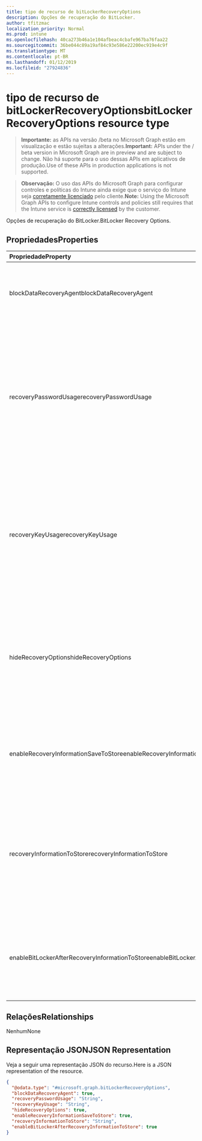 ```yaml
---
title: tipo de recurso de bitLockerRecoveryOptions
description: Opções de recuperação do BitLocker.
author: tfitzmac
localization_priority: Normal
ms.prod: intune
ms.openlocfilehash: 40ca273b46a1e104afbeac4cbafe967ba76faa22
ms.sourcegitcommit: 36be044c89a19af84c93e586e22200ec919e4c9f
ms.translationtype: MT
ms.contentlocale: pt-BR
ms.lasthandoff: 01/12/2019
ms.locfileid: "27924836"
---
```

# <a name="bitlockerrecoveryoptions-resource-type"></a><span data-ttu-id="c1ffd-103">tipo de recurso de bitLockerRecoveryOptions</span><span class="sxs-lookup"><span data-stu-id="c1ffd-103">bitLockerRecoveryOptions resource type</span></span>

> <span data-ttu-id="c1ffd-104">**Importante:** as APIs na versão /beta no Microsoft Graph estão em visualização e estão sujeitas a alterações.</span><span class="sxs-lookup"><span data-stu-id="c1ffd-104">**Important:** APIs under the / beta version in Microsoft Graph are in preview and are subject to change.</span></span> <span data-ttu-id="c1ffd-105">Não há suporte para o uso dessas APIs em aplicativos de produção.</span><span class="sxs-lookup"><span data-stu-id="c1ffd-105">Use of these APIs in production applications is not supported.</span></span>

> <span data-ttu-id="c1ffd-106">**Observação:** O uso das APIs do Microsoft Graph para configurar controles e políticas do Intune ainda exige que o serviço do Intune seja [corretamente licenciado](https://go.microsoft.com/fwlink/?linkid=839381) pelo cliente.</span><span class="sxs-lookup"><span data-stu-id="c1ffd-106">**Note:** Using the Microsoft Graph APIs to configure Intune controls and policies still requires that the Intune service is [correctly licensed](https://go.microsoft.com/fwlink/?linkid=839381) by the customer.</span></span>

<span data-ttu-id="c1ffd-107">Opções de recuperação do BitLocker.</span><span class="sxs-lookup"><span data-stu-id="c1ffd-107">BitLocker Recovery Options.</span></span>
## <a name="properties"></a><span data-ttu-id="c1ffd-108">Propriedades</span><span class="sxs-lookup"><span data-stu-id="c1ffd-108">Properties</span></span>
|<span data-ttu-id="c1ffd-109">Propriedade</span><span class="sxs-lookup"><span data-stu-id="c1ffd-109">Property</span></span>|<span data-ttu-id="c1ffd-110">Tipo</span><span class="sxs-lookup"><span data-stu-id="c1ffd-110">Type</span></span>|<span data-ttu-id="c1ffd-111">Descrição</span><span class="sxs-lookup"><span data-stu-id="c1ffd-111">Description</span></span>|
|:---|:---|:---|
|<span data-ttu-id="c1ffd-112">blockDataRecoveryAgent</span><span class="sxs-lookup"><span data-stu-id="c1ffd-112">blockDataRecoveryAgent</span></span>|<span data-ttu-id="c1ffd-113">Booliano</span><span class="sxs-lookup"><span data-stu-id="c1ffd-113">Boolean</span></span>|<span data-ttu-id="c1ffd-114">Indica se o bloqueio de agente de recuperação de dados baseada em certificado.</span><span class="sxs-lookup"><span data-stu-id="c1ffd-114">Indicates whether to block certificate-based data recovery agent.</span></span>|
|<span data-ttu-id="c1ffd-115">recoveryPasswordUsage</span><span class="sxs-lookup"><span data-stu-id="c1ffd-115">recoveryPasswordUsage</span></span>|[<span data-ttu-id="c1ffd-116">configurationUsage</span><span class="sxs-lookup"><span data-stu-id="c1ffd-116">configurationUsage</span></span>](../resources/intune-deviceconfig-configurationusage.md)|<span data-ttu-id="c1ffd-117">Indica se os usuários são permitidos ou necessárias para gerar uma senha de recuperação de 48 dígitos para fixo ou disco do sistema.</span><span class="sxs-lookup"><span data-stu-id="c1ffd-117">Indicates whether users are allowed or required to generate a 48-digit recovery password for fixed or system disk.</span></span> <span data-ttu-id="c1ffd-118">Os valores possíveis são: `blocked`, `required`, `allowed`.</span><span class="sxs-lookup"><span data-stu-id="c1ffd-118">Possible values are: `blocked`, `required`, `allowed`.</span></span>|
|<span data-ttu-id="c1ffd-119">recoveryKeyUsage</span><span class="sxs-lookup"><span data-stu-id="c1ffd-119">recoveryKeyUsage</span></span>|[<span data-ttu-id="c1ffd-120">configurationUsage</span><span class="sxs-lookup"><span data-stu-id="c1ffd-120">configurationUsage</span></span>](../resources/intune-deviceconfig-configurationusage.md)|<span data-ttu-id="c1ffd-121">Indica se os usuários são permitidos ou necessárias para gerar uma chave de recuperação de 256 bits para fixo ou disco do sistema.</span><span class="sxs-lookup"><span data-stu-id="c1ffd-121">Indicates whether users are allowed or required to generate a 256-bit recovery key for fixed or system disk.</span></span> <span data-ttu-id="c1ffd-122">Os valores possíveis são: `blocked`, `required`, `allowed`.</span><span class="sxs-lookup"><span data-stu-id="c1ffd-122">Possible values are: `blocked`, `required`, `allowed`.</span></span>|
|<span data-ttu-id="c1ffd-123">hideRecoveryOptions</span><span class="sxs-lookup"><span data-stu-id="c1ffd-123">hideRecoveryOptions</span></span>|<span data-ttu-id="c1ffd-124">Booliano</span><span class="sxs-lookup"><span data-stu-id="c1ffd-124">Boolean</span></span>|<span data-ttu-id="c1ffd-125">Indica se deve ou não permitidas mostrando as opções de recuperação no Assistente de configuração de disco BitLocker para fixo ou disco do sistema.</span><span class="sxs-lookup"><span data-stu-id="c1ffd-125">Indicates whether or not to allow showing recovery options in BitLocker Setup Wizard for fixed or system disk.</span></span>|
|<span data-ttu-id="c1ffd-126">enableRecoveryInformationSaveToStore</span><span class="sxs-lookup"><span data-stu-id="c1ffd-126">enableRecoveryInformationSaveToStore</span></span>|<span data-ttu-id="c1ffd-127">Booliano</span><span class="sxs-lookup"><span data-stu-id="c1ffd-127">Boolean</span></span>|<span data-ttu-id="c1ffd-128">Indica se deve ou não permitir que as informações de recuperação BitLocker armazenar no AD DS.</span><span class="sxs-lookup"><span data-stu-id="c1ffd-128">Indicates whether or not to allow BitLocker recovery information to store in AD DS.</span></span>|
|<span data-ttu-id="c1ffd-129">recoveryInformationToStore</span><span class="sxs-lookup"><span data-stu-id="c1ffd-129">recoveryInformationToStore</span></span>|[<span data-ttu-id="c1ffd-130">bitLockerRecoveryInformationType</span><span class="sxs-lookup"><span data-stu-id="c1ffd-130">bitLockerRecoveryInformationType</span></span>](../resources/intune-deviceconfig-bitlockerrecoveryinformationtype.md)|<span data-ttu-id="c1ffd-131">Configure quais partes de informações de recuperação do BitLocker são armazenadas no AD DS.</span><span class="sxs-lookup"><span data-stu-id="c1ffd-131">Configure what pieces of BitLocker recovery information are stored to AD DS.</span></span> <span data-ttu-id="c1ffd-132">Os valores possíveis são: `passwordAndKey` e `passwordOnly`.</span><span class="sxs-lookup"><span data-stu-id="c1ffd-132">Possible values are: `passwordAndKey`, `passwordOnly`.</span></span>|
|<span data-ttu-id="c1ffd-133">enableBitLockerAfterRecoveryInformationToStore</span><span class="sxs-lookup"><span data-stu-id="c1ffd-133">enableBitLockerAfterRecoveryInformationToStore</span></span>|<span data-ttu-id="c1ffd-134">Booliano</span><span class="sxs-lookup"><span data-stu-id="c1ffd-134">Boolean</span></span>|<span data-ttu-id="c1ffd-135">Indica se deseja ou não habilitar o BitLocker até que as informações de recuperação são armazenadas no AD DS.</span><span class="sxs-lookup"><span data-stu-id="c1ffd-135">Indicates whether or not to enable BitLocker until recovery information is stored in AD DS.</span></span>|

## <a name="relationships"></a><span data-ttu-id="c1ffd-136">Relações</span><span class="sxs-lookup"><span data-stu-id="c1ffd-136">Relationships</span></span>
<span data-ttu-id="c1ffd-137">Nenhum</span><span class="sxs-lookup"><span data-stu-id="c1ffd-137">None</span></span>
## <a name="json-representation"></a><span data-ttu-id="c1ffd-138">Representação JSON</span><span class="sxs-lookup"><span data-stu-id="c1ffd-138">JSON Representation</span></span>
<span data-ttu-id="c1ffd-139">Veja a seguir uma representação JSON do recurso.</span><span class="sxs-lookup"><span data-stu-id="c1ffd-139">Here is a JSON representation of the resource.</span></span>
<!-- {
  "blockType": "resource",
  "@odata.type": "microsoft.graph.bitLockerRecoveryOptions"
}
-->
``` json
{
  "@odata.type": "#microsoft.graph.bitLockerRecoveryOptions",
  "blockDataRecoveryAgent": true,
  "recoveryPasswordUsage": "String",
  "recoveryKeyUsage": "String",
  "hideRecoveryOptions": true,
  "enableRecoveryInformationSaveToStore": true,
  "recoveryInformationToStore": "String",
  "enableBitLockerAfterRecoveryInformationToStore": true
}
```





